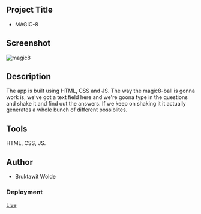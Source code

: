   
  
## Project Title
   - MAGIC-8
 ## Screenshot
 
 ![magic8](https://user-images.githubusercontent.com/93556946/196014946-f2048016-5ff8-498d-a142-1a9b1446f217.PNG)
 
## Description

The app is built using HTML, CSS and JS.
The way the magic8-ball is gonna work is, we've got a text field here and we're goona type in the questions and shake it and find out the answers.
If we keep on shaking it it actually generates a whole bunch of different possiblites.

## Tools

HTML, CSS, JS.

## Author
  * Bruktawit Wolde
  
### Deployment

[Live](https://techisme.github.io/MAGIC-8/)
